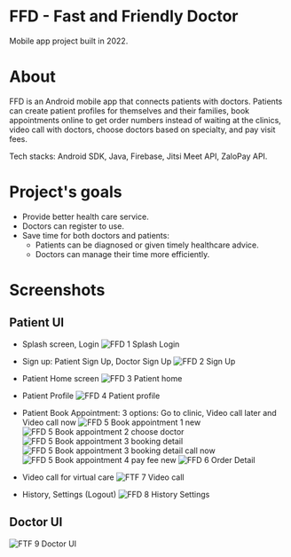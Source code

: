 # FFD - Fast and Friendly Doctor
Mobile app project built in 2022.

# About
FFD is an Android mobile app that connects patients with doctors. Patients can create patient profiles for themselves and their families, book appointments online to get order numbers instead of waiting at the clinics, video call with doctors, choose doctors based on specialty, and pay visit fees.

Tech stacks: Android SDK, Java, Firebase, Jitsi Meet API, ZaloPay API.

# Project's goals
* Provide better health care service. 
* Doctors can register to use.
* Save time for both doctors and patients: 
    * Patients can be diagnosed or given timely healthcare advice.
    * Doctors can manage their time more efficiently. 
# Screenshots
## Patient UI
* Splash screen, Login
![FFD 1 Splash Login](https://github.com/user-attachments/assets/240e0644-9271-4ea5-9658-6a9c91480ac6)

* Sign up: Patient Sign Up, Doctor Sign Up
![FFD 2 Sign Up](https://github.com/user-attachments/assets/9463ea05-e8ba-4881-a4ac-cb4fd9611bf3)

* Patient Home screen
![FFD 3 Patient home](https://github.com/user-attachments/assets/9ebed505-d09c-4ddc-b366-b044740c22fc)

* Patient Profile
![FFD 4 Patient profile](https://github.com/user-attachments/assets/b9d11960-2d3b-47c2-bb8c-c9d797bb8007)

* Patient Book Appointment: 3 options: Go to clinic, Video call later and Video call now
![FFD 5 Book appointment 1 new](https://github.com/user-attachments/assets/05c90ec2-02ff-41b2-9313-4400f8c9ce16)
![FFD 5 Book appointment 2 choose doctor](https://github.com/user-attachments/assets/06d19848-48b7-437b-97fb-5be4b0cc4444)
![FFD 5 Book appointment 3 booking detail](https://github.com/user-attachments/assets/3a3deb49-e7fa-4708-9e35-057fab9c11f1)
![FFD 5 Book appointment 3 booking detail call now](https://github.com/user-attachments/assets/f042f7d8-b5aa-4fe7-9e69-18d9276f88c8)
![FFD 5 Book appointment 4 pay fee new](https://github.com/user-attachments/assets/2ddde96d-d43a-4e27-a47f-1c0b8daef2f2)
![FFD 6 Order Detail](https://github.com/user-attachments/assets/30574d11-2b4e-4c11-8547-aa7a954c0d5f)

* Video call for virtual care
![FTF 7 Video call](https://github.com/user-attachments/assets/72befa64-65fb-4e17-862c-ad46bf7d864d)

* History, Settings (Logout)
![FFD 8 History Settings](https://github.com/user-attachments/assets/d068ba28-8a65-4181-b7f6-8dcaace0e2b4)

## Doctor UI
![FTF 9 Doctor UI](https://github.com/user-attachments/assets/c3cecd1a-83b9-4bf5-b547-8859a3af25b0)
